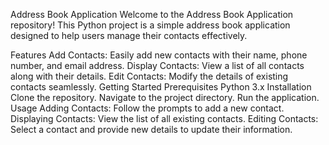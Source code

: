 Address Book Application
Welcome to the Address Book Application repository! This Python project is a simple address book application designed to help users manage their contacts effectively.

Features
Add Contacts: Easily add new contacts with their name, phone number, and email address.
Display Contacts: View a list of all contacts along with their details.
Edit Contacts: Modify the details of existing contacts seamlessly.
Getting Started
Prerequisites
Python 3.x
Installation
Clone the repository.
Navigate to the project directory.
Run the application.
Usage
Adding Contacts: Follow the prompts to add a new contact.
Displaying Contacts: View the list of all existing contacts.
Editing Contacts: Select a contact and provide new details to update their information.

